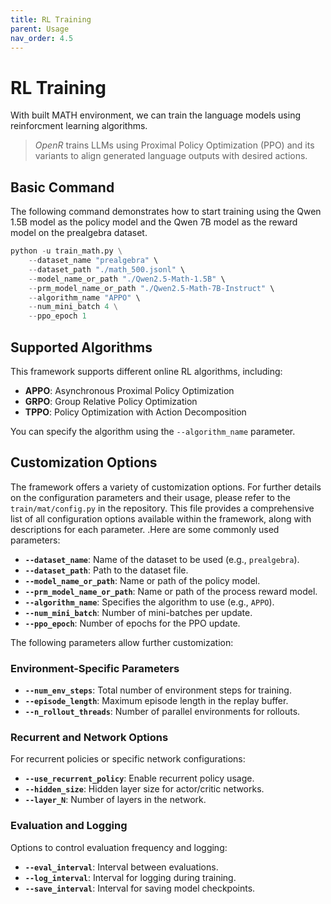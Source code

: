 ```yaml
---
title: RL Training
parent: Usage
nav_order: 4.5
---
```



# RL Training
With built MATH environment, we can train the language models using reinforcment learning algorithms.

> *OpenR* trains LLMs using Proximal Policy Optimization (PPO) and its variants to align generated language outputs with desired actions.


## Basic Command
The following command demonstrates how to start training using the Qwen 1.5B model as the policy model and the Qwen 7B model as the reward model on the prealgebra dataset.



```python
python -u train_math.py \
    --dataset_name "prealgebra" \
    --dataset_path "./math_500.jsonl" \
    --model_name_or_path "./Qwen2.5-Math-1.5B" \         
    --prm_model_name_or_path "./Qwen2.5-Math-7B-Instruct" \
    --algorithm_name "APPO" \
    --num_mini_batch 4 \
    --ppo_epoch 1
```


## Supported Algorithms

This framework supports different online RL algorithms, including:

- **APPO**: Asynchronous Proximal Policy Optimization
- **GRPO**: Group Relative Policy Optimization
- **TPPO**: Policy Optimization with Action Decomposition

You can specify the algorithm using the `--algorithm_name` parameter.

## Customization Options

The framework offers a variety of customization options. For further details on the configuration parameters and their usage, please refer to the `train/mat/config.py` in the repository. This file provides a comprehensive list of all configuration options available within the framework, along with descriptions for each parameter.
.Here are some commonly used parameters:

- **`--dataset_name`**: Name of the dataset to be used (e.g., `prealgebra`).
- **`--dataset_path`**: Path to the dataset file.
- **`--model_name_or_path`**: Name or path of the policy model.
- **`--prm_model_name_or_path`**: Name or path of the process reward model.
- **`--algorithm_name`**: Specifies the algorithm to use (e.g., `APPO`).
- **`--num_mini_batch`**: Number of mini-batches per update.
- **`--ppo_epoch`**: Number of epochs for the PPO update.

The following parameters allow further customization:
### Environment-Specific Parameters



- **`--num_env_steps`**: Total number of environment steps for training.
- **`--episode_length`**: Maximum episode length in the replay buffer.
- **`--n_rollout_threads`**: Number of parallel environments for rollouts.

### Recurrent and Network Options

For recurrent policies or specific network configurations:

- **`--use_recurrent_policy`**: Enable recurrent policy usage.
- **`--hidden_size`**: Hidden layer size for actor/critic networks.
- **`--layer_N`**: Number of layers in the network.

### Evaluation and Logging

Options to control evaluation frequency and logging:

- **`--eval_interval`**: Interval between evaluations.
- **`--log_interval`**: Interval for logging during training.
- **`--save_interval`**: Interval for saving model checkpoints.

<!-- ## Walking through the Code -->


